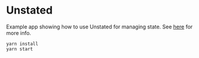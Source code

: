 # Unstated

Example app showing how to use Unstated for managing state. See [here](https://github.com/jamiebuilds/unstated) for more info.

```
yarn install
yarn start
```
